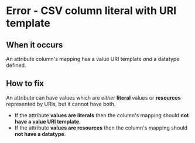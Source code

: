 # Error - CSV column literal with URI template

## When it occurs

An attribute column's mapping has a value URI template *and* a datatype defined.

## How to fix

An attribute can have values which are *either* **literal** values or **resources** represented by URIs, but it cannot have both.

* If the attribute **values are literals** then the column's mapping should **not have a value URI template**.
* If the attribute **values are resources** then the column's mapping should **not have a datatype**.
